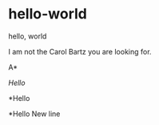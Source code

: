 # hello-world

hello, world

I am not the Carol Bartz you are looking for.

A*

*Hello*

*Hello

\*Hello
New line

